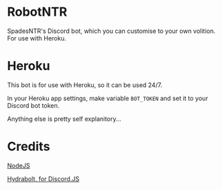 # RobotNTR
SpadesNTR's Discord bot, which you can customise to your own volition. For use with Heroku.

# Heroku
This bot is for use with Heroku, so it can be used 24/7.

In your Heroku app settings, make variable `BOT_TOKEN` and set it to your Discord bot token.

Anything else is pretty self explanitory...

# Credits
[NodeJS](https://www.nodejs.org/)

[Hydrabolt, for Discord.JS](https://github.com/hydrabolt/discord.js/)
